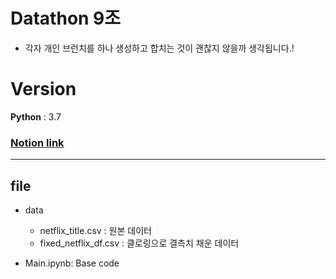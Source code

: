 # Datathon 9조

- 각자 개인 브런치를 하나 생성하고 합치는 것이 괜찮지 않을까 생각됩니다.!

# Version
__Python__ : 3.7

### [Notion link](https://plucky-sugar-0a5.notion.site/Datathon-9-936289990e38465b9baa064cae6b6fba)

___

## file 
- data
  - netflix_title.csv : 원본 데이터
  - fixed_netflix_df.csv : 클로링으로 결측치 채운 데이터 

- Main.ipynb: Base code
  